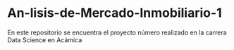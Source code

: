 # An-lisis-de-Mercado-Inmobiliario-1
En este repositorio se encuentra el proyecto número realizado en la carrera Data Science en Acámica  
